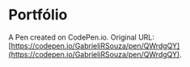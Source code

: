 # Portfólio

A Pen created on CodePen.io. Original URL: [https://codepen.io/GabrieliRSouza/pen/QWrdgQY](https://codepen.io/GabrieliRSouza/pen/QWrdgQY).


